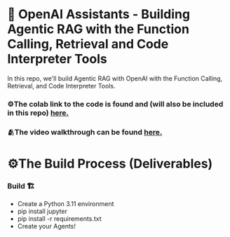 # 🤖 OpenAI Assistants - Building Agentic RAG with the Function Calling, Retrieval and Code Interpreter Tools

In this repo, we'll build Agentic RAG with OpenAI with the Function Calling, Retrieval, and Code Interpreter Tools. 

### ⚙️The colab link to the code is found and (will also be included in this repo) [here.](https://colab.research.google.com/drive/1OR0dpmer4AFPwvKvA3e5dW8C_lU8o2D3?usp=sharing)

### 🫂The video walkthrough can be found [here.](https://www.loom.com/share/1cc8820e94be4264b6baa547e8b96834?sid=f05d73fe-c76a-4504-926d-a433fb901b3f)

# ⚙️The Build Process (Deliverables)

### Build 🏗️
* Create a Python 3.11 environment
* pip install jupyter
* pip install -r requirements.txt
* Create your Agents!
